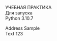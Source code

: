 УЧЕБНАЯ ПРАКТИКА
<br />
Для запуска
<br />
Python 3.10.7
<?xml version="1.0" encoding="UTF-8" ?>
<item>
    <text>Address</text>
    <data>
        Sample
        <br />
        Text 123
    </data>
</item>
